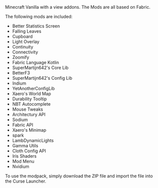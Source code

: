 Minecraft Vanilla with a view addons. The Mods are all based on Fabric.


The following mods are included:

- Better Statistics Screen
- Falling Leaves
- Cupboard
- Light Overlay
- Continuity
- Connectivity
- Zoomify
- Fabric Language Kotlin
- SuperMartijn642's Core Lib
- BetterF3
- SuperMartijn642's Config Lib
- Indium
- YetAnotherConfigLib
- Xaero's World Map
- Durability Tooltip
- NBT Autocomplete
- Mouse Tweaks
- Architectury API
- Sodium
- Fabric API
- Xaero's Minimap
- spark
- LambDynamicLights
- Gamma Utils
- Cloth Config API
- Iris Shaders
- Mod Menu
- Nvidium

To use the modpack, simply download the ZIP file and import the file into the Curse Launcher. 